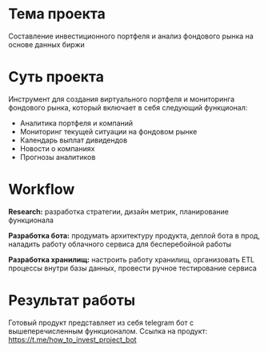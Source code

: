 # Тема проекта
Составление инвестиционного портфеля и анализ фондового рынка на основе данных биржи

# Суть проекта
Инструмент для создания виртуального портфеля и мониторинга фондового рынка, который включает в себя следующий функционал: 
  * Аналитика портфеля и компаний
  * Мониторинг текущей ситуации на фондовом рынке
  * Календарь выплат дивидендов
  * Новости о компаниях
  * Прогнозы аналитиков

# Workflow
**Research:** разработка стратегии, дизайн метрик, планирование функционала

**Разработка бота:** продумать архитектуру продукта, деплой бота в прод, наладить работу облачного сервиса для бесперебойной работы

**Разработка хранилищ:** настроить работу хранилищ, организовать ETL процессы внутри базы данных, провести ручное тестирование сервиса

# Результат работы
Готовый продукт представляет из себя telegram бот с вышеперечисленным функционалом.
Ссылка на продукт: https://t.me/how_to_invest_project_bot
